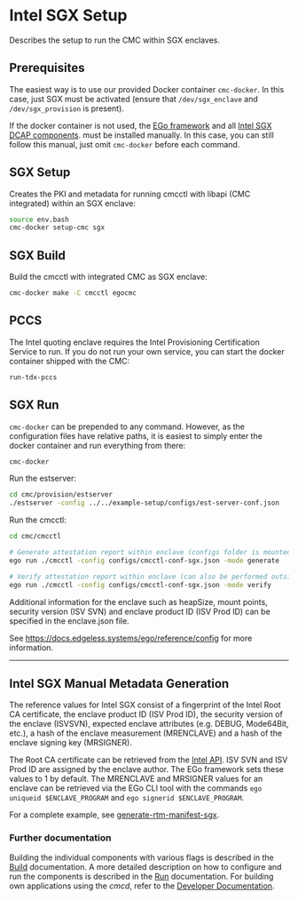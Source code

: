 # Intel SGX Setup

Describes the setup to run the CMC within SGX enclaves.

## Prerequisites

The easiest way is to use our provided Docker container `cmc-docker`. In this case,
just SGX must be activated (ensure that `/dev/sgx_enclave` and `/dev/sgx_provision` is present).

If the docker container is not used, the [EGo framework](https://github.com/edgelesssys/ego)
and all [Intel SGX DCAP components](https://www.intel.com/content/www/us/en/developer/articles/guide/intel-software-guard-extensions-data-center-attestation-primitives-quick-install-guide.html).
must be installed manually. In this case, you can still follow this manual, just omit
`cmc-docker` before each command.

## SGX Setup

Creates the PKI and metadata for running cmcctl with libapi (CMC integrated) within
an SGX enclave:
```sh
source env.bash
cmc-docker setup-cmc sgx
```

## SGX Build

Build the cmcctl with integrated CMC as SGX enclave:
```sh
cmc-docker make -C cmcctl egocmc
```

## PCCS

The Intel quoting enclave requires the Intel Provisioning Certification Service to run. If you
do not run your own service, you can start the docker container shipped with the CMC:
```sh
run-tdx-pccs
```

## SGX Run

`cmc-docker` can be prepended to any command. However, as the configuration files have relative
paths, it is easiest to simply enter the docker container and run everything from there:
```sh
cmc-docker
```

Run the estserver:
```sh
cd cmc/provision/estserver
./estserver -config ../../example-setup/configs/est-server-conf.json
```

Run the cmcctl:
```sh
cd cmc/cmcctl

# Generate attestation report within enclave (configs folder is mounted into enclave)
ego run ./cmcctl -config configs/cmcctl-conf-sgx.json -mode generate

# Verify attestation report within enclave (can also be performed outside)
ego run ./cmcctl -config configs/cmcctl-conf-sgx.json -mode verify
```

Additional information for the enclave such as heapSize, mount points, security version (ISV SVN)
and enclave product ID (ISV Prod ID) can be specified in the enclave.json file.

See https://docs.edgeless.systems/ego/reference/config for more information.


---


## Intel SGX Manual Metadata Generation

The reference values for Intel SGX consist of a fingerprint of the Intel Root CA certificate,
the enclave product ID (ISV Prod ID), the security version of the enclave (ISVSVN), expected
enclave attributes (e.g. DEBUG, Mode64Bit, etc.), a hash of the enclave measurement (MRENCLAVE)
and a hash of the enclave signing key (MRSIGNER).

The Root CA certificate can be retrieved from the
[Intel API](https://api.portal.trustedservices.intel.com/content/documentation.html). ISV SVN and
ISV Prod ID are assigned by the enclave author. The EGo framework sets these values to 1 by default.
The MRENCLAVE and MRSIGNER values for an enclave can be retrieved via the EGo CLI tool with the
commands `ego uniqueid $ENCLAVE_PROGRAM` and `ego signerid $ENCLAVE_PROGRAM`.

For a complete example, see [generate-rtm-manifest-sgx](../bin/generate-rtm-manifest-sgx).

### Further documentation

Building the individual components with various flags is described in the [Build](./build.md)
documentation. A more detailed description on how to configure and run the components
is described in the [Run](./run.md) documentation. For building own applications using the *cmcd*,
refer to the [Developer Documentation](./dev.md).